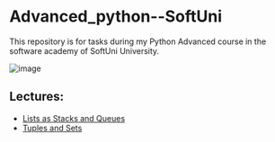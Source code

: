# Advanced_python--SoftUni
This repository is for tasks during my Python Advanced course in the software academy of SoftUni University.

![image](https://user-images.githubusercontent.com/68993494/185683680-bcfefe65-88fb-4192-b0b2-ff9130c39487.png)

## Lectures:

- [Lists as Stacks and Queues](https://github.com/Emiliyanbrsv/Advanced_python--SoftUni/tree/main/lists_as_stacks_and_queues)
- [Tuples and Sets](https://github.com/Emiliyanbrsv/Advanced_python--SoftUni/tree/main/tuples_and_sets)

